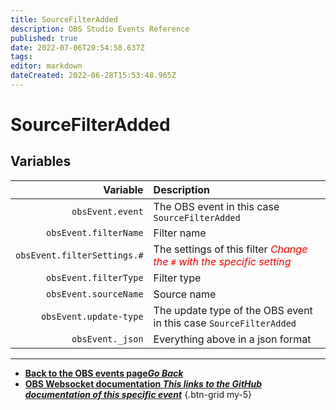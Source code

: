 ```yaml
---
title: SourceFilterAdded
description: OBS Studio Events Reference
published: true
date: 2022-07-06T20:54:58.637Z
tags:
editor: markdown
dateCreated: 2022-06-28T15:53:48.965Z
---
```


# SourceFilterAdded

## Variables

| Variable | Description |
|---------:|:------------|
| `obsEvent.event` | The OBS event in this case `SourceFilterAdded`
| `obsEvent.filterName` | Filter name
| `obsEvent.filterSettings.#` | The settings of this filter  <span style="color:red">*Change the `#` with the specific setting*</span>
| `obsEvent.filterType` | Filter type
| `obsEvent.sourceName` | Source name
| `obsEvent.update-type` | The update type of the OBS event in this case `SourceFilterAdded`
| `obsEvent._json` | Everything above in a json format

---

- [<i class="mdi mdi-chevron-left"></i>**Back to the OBS events page*Go Back***](/en/Broadcasters/OBS/Events)
- [<i class="mdi mdi-github"></i> **OBS Websocket documentation *This links to the GitHub documentation of this specific event***](https://github.com/obsproject/obs-websocket/blob/4.x-current/docs/generated/protocol.md#sourcefilteradded)
{.btn-grid my-5}
